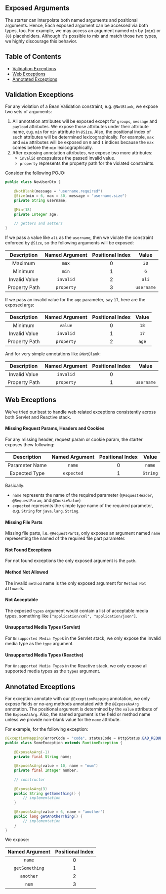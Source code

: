 Exposed Arguments
--
The starter can interpolate both named arguments and positional arguments. Hence, Each exposed argument can be accessed via
both types, too. For example, we may access an argument named `min` by `{min}` or `{0}` placeholders. Although it's possible
to mix and match those two types, we highly discourage this behavior.

## Table of Contents

  * [Validation Exceptions](#validation-exceptions) 
  * [Web Exceptions](#web-exceptions)
  * [Annotated Exceptions](#annotated-exceptions)
  
## Validation Exceptions
For any violation of a Bean Validation constraint, e.g. `@NotBlank`, we expose two sets of arguments:
 1. All annotation attributes will be exposed except for `groups`, `message` and `payload` attributes. We expose those 
 attributes under their attribute name, e.g. `min` for `min` attribute in `@Size`. Also, the positional index of such 
 attributes will be determined lexicographically. For example, `max` and `min` attributes will be exposed on `0` and `1`
 indices because the `max` comes before the `min` lexicographically.
 2. After exposing annotation attributes, we expose two more attributes:
    - `invalid` encapsulates the passed invalid value.
    - `property` represents the property path for the violated constraints.
  
Consider the following POJO:
```java
public class NewUserDto {
    
    @NotBlank(message = "username.required")
    @Size(min = 6, max = 30, message = "username.size")
    private String username;
    
    @Min(18)
    private Integer age;
    
    // getters and setters
}
```

If we pass a value like `ali` as the `username`, then we violate the constraint enforced by `@Size`, so the following
arguments will be exposed:

| Description   | Named Argument | Positional Index |    Value   |
|:-------------:|:--------------:|:----------------:|:----------:|
| Maximum       | `max`          | 0                | `30`       |
| Minimum       | `min`          | 1                | `6`        |
| Invalid Value | `invalid`      | 2                | `ali`      |
| Property Path | `property`     | 3                | `username` |

If we pass an invalid value for the `age` parameter, say `17`, here are the exposed args:

| Description   | Named Argument | Positional Index |    Value   |
|:-------------:|:--------------:|:----------------:|:----------:|
| Minimum       | `value`        | 0                | `18`       |
| Invalid Value | `invalid`      | 1                | `17`       |
| Property Path | `property`     | 2                | `age`      |

And for very simple annotations like `@NotBlank`:

| Description   | Named Argument | Positional Index |    Value   |
|:-------------:|:--------------:|:----------------:|:----------:|
| Invalid Value | `invalid`      | 0                | `  `       |
| Property Path | `property`     | 1                | `username` |

## Web Exceptions
We've tried our best to handle web related exceptions consistently across both Servlet and Reactive stack.

#### Missing Request Params, Headers and Cookies
For any missing header, request param or cookie param, the starter exposes thew following:

| Description   | Named Argument | Positional Index |    Value   |
|:-------------:|:--------------:|:----------------:|:----------:|
| Parameter Name| `name`         | 0                | `name`     |
| Expected Type | `expected`     | 1                | `String`   |

Basically:
 - `name` represents the name of the required parameter (`@RequestHeader`, `@RequestParam`, and `@CookieValue`)
 - `expected` represents the simple type name of the required parameter, e.g. `String` for `java.lang.String`.

#### Missing File Parts
Missing file parts, i.e. `@RequestPart`s, only exposes an argument named `name` representing the named of the required
file part parameter.

#### Not Found Exceptions
For not found exceptions the only exposed argument is the `path`.

#### Method Not Allowed
The invalid `method` name is the only exposed argument for `Method Not Allowed`s.

#### Not Acceptable
The exposed `types` argument would contain a list of acceptable media types, something like 
`["application/xml", "application/json"]`.

#### Unsupported Media Types (Servlet)
For `Unsupported Media Type`s in the Servlet stack, we only expose the invalid media type as the `type` argument.

#### Unsupported Media Types (Reactive)
For `Unsupported Media Type`s in the Reactive stack, we only expose all supported media types as the `types` argument.

## Annotated Exceptions
For exception annotate with our `@ExceptionMapping` annotation, we only expose fields or no-arg methods annotated with the
`@ExposeAsArg` annotation. The positional argument is determined by the `value` attribute of the `ExposeAsArg`. Also, the
named argument is the field or method name unless we provide non-blank value for the `name` attribute.

For example, for the following exception:
```java
@ExceptionMapping(errorCode = "code", statusCode = HttpStatus.BAD_REQUEST)
public class SomeException extends RuntimeException {
    
    @ExposeAsArg(-1)
    private final String name;
    
    @ExposeAsArg(value = 10, name = "num")
    private final Integer number;
    
    // constructor
    
    @ExposeAsArg(3)
    public String getSomething() {
        // implementation
    }
    
    @ExposeAsArg(value = 6, name = "another")
    public long getAnotherThing() {
        // implementation
    }
}
```

We expose:

| Named Argument | Positional Index |
|:--------------:|:----------------:|
| `name`         | 0                |
| `getSomething` | 1                | 
| `another`      | 2                | 
| `num`          | 3                | 
